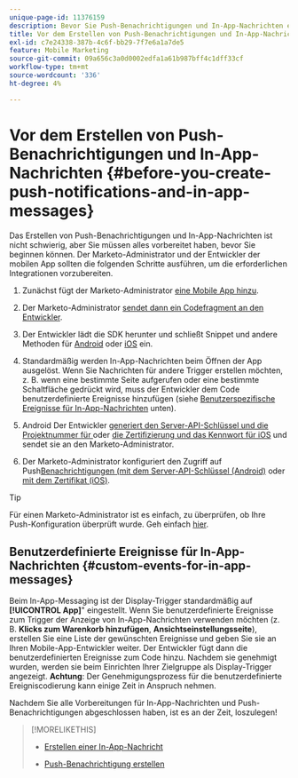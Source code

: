 ```yaml
---
unique-page-id: 11376159
description: Bevor Sie Push-Benachrichtigungen und In-App-Nachrichten erstellen - Marketo-Dokumente - Produktdokumentation
title: Vor dem Erstellen von Push-Benachrichtigungen und In-App-Nachrichten
exl-id: c7e24338-387b-4c6f-bb29-7f7e6a1a7de5
feature: Mobile Marketing
source-git-commit: 09a656c3a0d0002edfa1a61b987bff4c1dff33cf
workflow-type: tm+mt
source-wordcount: '336'
ht-degree: 4%

---
```


# Vor dem Erstellen von Push-Benachrichtigungen und In-App-Nachrichten {#before-you-create-push-notifications-and-in-app-messages}

Das Erstellen von Push-Benachrichtigungen und In-App-Nachrichten ist nicht schwierig, aber Sie müssen alles vorbereitet haben, bevor Sie beginnen können. Der Marketo-Administrator und der Entwickler der mobilen App sollten die folgenden Schritte ausführen, um die erforderlichen Integrationen vorzubereiten.

1. Zunächst fügt der Marketo-Administrator [eine Mobile App hinzu](/help/marketo/product-docs/mobile-marketing/admin/add-a-mobile-app.md).

1. Der Marketo-Administrator [sendet dann ein Codefragment an den Entwickler](/help/marketo/product-docs/mobile-marketing/admin/send-sdk-code-to-a-developer.md).

1. Der Entwickler lädt die SDK herunter und schließt Snippet und andere Methoden für [Android](https://experienceleague.adobe.com/de/docs/marketo-developer/marketo/mobile/installation#how-to-install-marketo-sdk-on-android) oder [iOS](https://experienceleague.adobe.com/de/docs/marketo-developer/marketo/mobile/installation#how-to-install-marketo-sdk-on-ios) ein.

1. Standardmäßig werden In-App-Nachrichten beim Öffnen der App ausgelöst. Wenn Sie Nachrichten für andere Trigger erstellen möchten, z. B. wenn eine bestimmte Seite aufgerufen oder eine bestimmte Schaltfläche gedrückt wird, muss der Entwickler dem Code benutzerdefinierte Ereignisse hinzufügen (siehe [Benutzerspezifische Ereignisse für In-App-Nachrichten](#CustomEvents) unten).

1. Android Der Entwickler [generiert den Server-API-Schlüssel und die Projektnummer für ](https://experienceleague.adobe.com/de/docs/marketo-developer/marketo/mobile/installation#how-to-install-marketo-sdk-on-android) oder [die Zertifizierung und das Kennwort für iOS](https://experienceleague.adobe.com/de/docs/marketo-developer/marketo/mobile/installation#install-marketo-sdk-on-ios) und sendet sie an den Marketo-Administrator.

1. Der Marketo-Administrator konfiguriert den Zugriff auf Push[Benachrichtigungen (mit dem Server-API-Schlüssel (Android)](/help/marketo/product-docs/mobile-marketing/admin/configure-mobile-app-android-push-access.md) oder [mit dem Zertifikat (iOS)](/help/marketo/product-docs/mobile-marketing/admin/configure-mobile-app-ios-push-access.md).

>[!TIP]
>
>Für einen Marketo-Administrator ist es einfach, zu überprüfen, ob Ihre Push-Konfiguration überprüft wurde. Geh einfach [hier](/help/marketo/product-docs/mobile-marketing/admin/verify-push-configuration.md).

## Benutzerdefinierte Ereignisse für In-App-Nachrichten {#custom-events-for-in-app-messages}

Beim In-App-Messaging ist der Display-Trigger standardmäßig auf **[!UICONTROL App]**&quot; eingestellt. Wenn Sie benutzerdefinierte Ereignisse zum Trigger der Anzeige von In-App-Nachrichten verwenden möchten (z. B. **Klicks zum Warenkorb hinzufügen**, **Ansichtseinstellungsseite**), erstellen Sie eine Liste der gewünschten Ereignisse und geben Sie sie an Ihren Mobile-App-Entwickler weiter. Der Entwickler fügt dann die benutzerdefinierten Ereignisse zum Code hinzu. Nachdem sie genehmigt wurden, werden sie beim Einrichten Ihrer Zielgruppe als Display-Trigger angezeigt. **Achtung**: Der Genehmigungsprozess für die benutzerdefinierte Ereigniscodierung kann einige Zeit in Anspruch nehmen.

Nachdem Sie alle Vorbereitungen für In-App-Nachrichten und Push-Benachrichtigungen abgeschlossen haben, ist es an der Zeit, loszulegen!

>[!MORELIKETHIS]
>
>* [Erstellen einer In-App-Nachricht](/help/marketo/product-docs/mobile-marketing/in-app-messages/creating-in-app-messages/create-an-in-app-message.md)
>
>* [Push-Benachrichtigung erstellen](/help/marketo/product-docs/mobile-marketing/push-notifications/create-a-push-notification.md)
